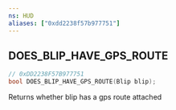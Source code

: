 ```yaml
---
ns: HUD
aliases: ["0xdd2238f57b977751"]
---
```

## DOES_BLIP_HAVE_GPS_ROUTE

```c
// 0xDD2238F57B977751
bool DOES_BLIP_HAVE_GPS_ROUTE(Blip blip);
```

Returns whether blip has a gps route attached

